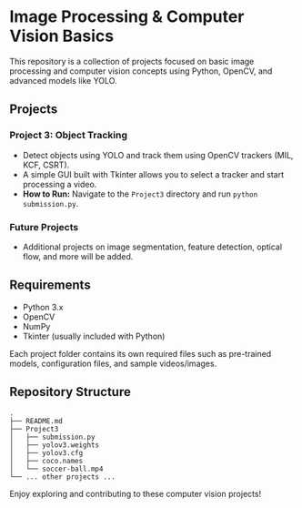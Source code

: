 # Image Processing & Computer Vision Basics

This repository is a collection of projects focused on basic image processing and computer vision concepts using Python, OpenCV, and advanced models like YOLO.

## Projects

### Project 3: Object Tracking
- Detect objects using YOLO and track them using OpenCV trackers (MIL, KCF, CSRT).
- A simple GUI built with Tkinter allows you to select a tracker and start processing a video.
- **How to Run:** Navigate to the `Project3` directory and run `python submission.py`.

### Future Projects
- Additional projects on image segmentation, feature detection, optical flow, and more will be added.

## Requirements

- Python 3.x
- OpenCV
- NumPy
- Tkinter (usually included with Python)

Each project folder contains its own required files such as pre-trained models, configuration files, and sample videos/images.

## Repository Structure

```
.
├── README.md
├── Project3
│   ├── submission.py
│   ├── yolov3.weights
│   ├── yolov3.cfg
│   ├── coco.names
│   └── soccer-ball.mp4
└── ... other projects ...
```

Enjoy exploring and contributing to these computer vision projects!
